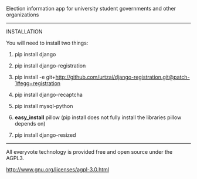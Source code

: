 Election information app for university student governments and other organizations

---

INSTALLATION

You will need to install two things:

1) pip install django

2) pip install django-registration

3) pip install -e git+http://github.com/urtzai/django-registration.git@patch-1#egg=registration

4) pip install django-recaptcha

5) pip install mysql-python

6) **easy_install** pillow (pip install does not fully install the libraries pillow depends on)

7) pip install django-resized

---

All everyvote technology is provided free and open source under the AGPL3.

http://www.gnu.org/licenses/agpl-3.0.html
